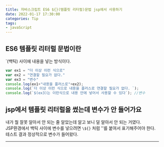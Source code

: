 ```yaml
---
title: 자바스크립트 ES6 ${}(템플릿 리터럴)문법 jsp에서 사용하기
date: 2022-01-17 17:30:00
categories: Tip 
tags:
- javaScript
---
```


## ES6 템플릿 리터럴 문법이란  
`(백틱) 사이에 내용을 넣는 방식이다.   
```javascript 
var ex1 = "더 이상 이런 식으로"  
var ex2 = "연결할 필요가 없다." 
var ex3 = "변수"
console.log(ex1+"내용을 플러스로"+ex2); 
console.log(`더 이상 이런 식으로 내용을 플러스로 연결할 필요가 없다. `); 
console.log(`$(ex3)는 이런식으로 내용 안에 넣어서 사용할 수 있다`); //변수 
``` 

## jsp에서 템플릿 리터럴을 썼는데 변수가 안 들어가요    
내가 뭘 잘못 알아서 안 되는 줄 알았는데 알고 보니 덜 알아서 안 되는 거였다.  
JSP환경에서 백틱 사이에 변수를 넣으려면 `\${}` 처럼 '\'를 붙여서 표기해주어야 한다.  
테스트 결과 정상적으로 변수가 들어왔다.  



---
